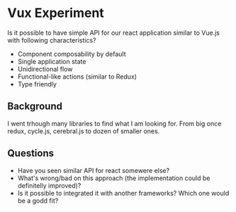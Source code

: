 # Vux Experiment

Is it possible to have simple API for our react application similar to Vue.js with following characteristics?
- Component composability by default
- Single application state
- Unidirectional flow
- Functional-like actions (similar to Redux)
- Type friendly  

## Background
I went trhough many libraries to find what I am looking for. From big once redux, cycle.js, cerebral.js to dozen of smaller ones.

## Questions
- Have you seen similar API for react somewere else?
- What's wrong/bad on this approach (the implementation could be definitelly improved)?
- Is it possible to integrated it with another frameworks? Which one would be a godd fit?
